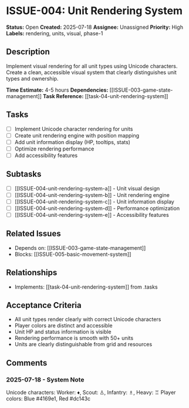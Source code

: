 # ISSUE-004: Unit Rendering System

**Status:** Open
**Created:** 2025-07-18
**Assignee:** Unassigned
**Priority:** High
**Labels:** rendering, units, visual, phase-1

## Description
Implement visual rendering for all unit types using Unicode characters. Create a clean, accessible visual system that clearly distinguishes unit types and ownership.

**Time Estimate:** 4-5 hours
**Dependencies:** [[ISSUE-003-game-state-management]]
**Task Reference:** [[task-04-unit-rendering-system]]

## Tasks
- [ ] Implement Unicode character rendering for units
- [ ] Create unit rendering engine with position mapping
- [ ] Add unit information display (HP, tooltips, stats)
- [ ] Optimize rendering performance
- [ ] Add accessibility features

## Subtasks
- [ ] [[ISSUE-004-unit-rendering-system-a]] - Unit visual design
- [ ] [[ISSUE-004-unit-rendering-system-b]] - Unit rendering engine
- [ ] [[ISSUE-004-unit-rendering-system-c]] - Unit information display
- [ ] [[ISSUE-004-unit-rendering-system-d]] - Performance optimization
- [ ] [[ISSUE-004-unit-rendering-system-e]] - Accessibility features

## Related Issues
- Depends on: [[ISSUE-003-game-state-management]]
- Blocks: [[ISSUE-005-basic-movement-system]]

## Relationships
- Implements: [[task-04-unit-rendering-system]] from .tasks

## Acceptance Criteria
- All unit types render clearly with correct Unicode characters
- Player colors are distinct and accessible
- Unit HP and status information is visible
- Rendering performance is smooth with 50+ units
- Units are clearly distinguishable from grid and resources

## Comments
### 2025-07-18 - System Note
Unicode characters: Worker: ♦, Scout: ♙, Infantry: ♗, Heavy: ♖
Player colors: Blue #4169e1, Red #dc143c